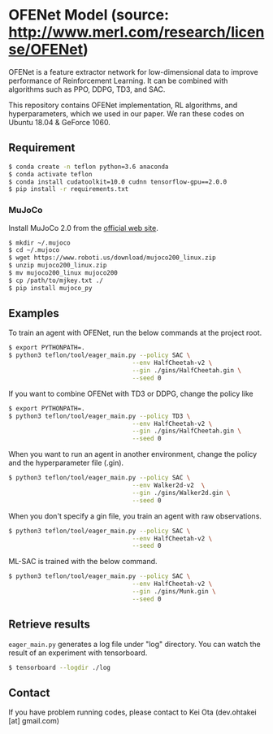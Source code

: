 # OFENet Model (source: http://www.merl.com/research/license/OFENet)
OFENet is a feature extractor network for low-dimensional data to improve performance of Reinforcement Learning.
It can be combined with algorithms such as PPO, DDPG, TD3, and SAC.

This repository contains OFENet implementation, RL algorithms, and hyperparameters, which
we used in our paper. We ran these codes on Ubuntu 18.04 & GeForce 1060.

## Requirement

```bash
$ conda create -n teflon python=3.6 anaconda
$ conda activate teflon
$ conda install cudatoolkit=10.0 cudnn tensorflow-gpu==2.0.0
$ pip install -r requirements.txt
```

### MuJoCo

Install MuJoCo 2.0 from the [official web site](http://www.mujoco.org/index.html).

```bash
$ mkdir ~/.mujoco
$ cd ~/.mujoco
$ wget https://www.roboti.us/download/mujoco200_linux.zip
$ unzip mujoco200_linux.zip
$ mv mujoco200_linux mujoco200
$ cp /path/to/mjkey.txt ./
$ pip install mujoco_py
```

## Examples

To train an agent with OFENet, run the below commands at the project root.

```bash
$ export PYTHONPATH=.
$ python3 teflon/tool/eager_main.py --policy SAC \
                                  --env HalfCheetah-v2 \
                                  --gin ./gins/HalfCheetah.gin \
                                  --seed 0
```

If you want to combine OFENet with TD3 or DDPG, change the policy like

```bash
$ export PYTHONPATH=.
$ python3 teflon/tool/eager_main.py --policy TD3 \
                                  --env HalfCheetah-v2 \
                                  --gin ./gins/HalfCheetah.gin \
                                  --seed 0
```

When you want to run an agent in another environment, change the policy and 
the hyperparameter file (.gin).

```bash
$ python3 teflon/tool/eager_main.py --policy SAC \
                                  --env Walker2d-v2  \
                                  --gin ./gins/Walker2d.gin \
                                  --seed 0
```

When you don't specify a gin file, you train an agent with raw observations. 

```bash
$ python3 teflon/tool/eager_main.py --policy SAC \
                                  --env HalfCheetah-v2 \
                                  --seed 0
```

ML-SAC is trained with the below command.

```bash
$ python3 teflon/tool/eager_main.py --policy SAC \
                                  --env HalfCheetah-v2 \
                                  --gin ./gins/Munk.gin \
                                  --seed 0
```

## Retrieve results

`eager_main.py` generates a log file under "log" directory. 
You can watch the result of an experiment with tensorboard.

```bash
$ tensorboard --logdir ./log
```

## Contact

If you have problem running codes, please contact to Kei Ota (dev.ohtakei [at] gmail.com)
